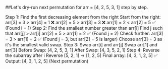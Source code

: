 ##Let's dry-run next permutation for arr = [4, 2, 5, 3, 1] step by step.

Step 1: Find the first decreasing element from the right
Start from the right:
arr[3] = 3 > arr[4] = 1 ❌
arr[2] = 5 > arr[3] = 3 ❌
arr[1] = 2 < arr[2] = 5 ✅ (Found i = 1)
Step 2: Find the smallest number greater than arr[i]
Find j such that arr[j] > arr[i]
arr[2] = 5 > arr[1] = 2 ✅ (Found j = 2)
Check further: arr[3] = 3 > arr[1] = 2 ✅ (Found j = 3, but arr[2] = 5 is larger)
Choose arr[3] = 3 as it's the smallest valid swap.
Step 3: Swap arr[i] and arr[j]
Swap arr[1] and arr[3]
Before Swap: [4, 2, 5, 3, 1]
After Swap: [4, 3, 5, 2, 1]
Step 4: Reverse the subarray after i
Reverse [5, 2, 1] → [1, 2, 5]
Final array: [4, 3, 1, 2, 5]
✅ Output: [4, 3, 1, 2, 5] (Next permutation)
